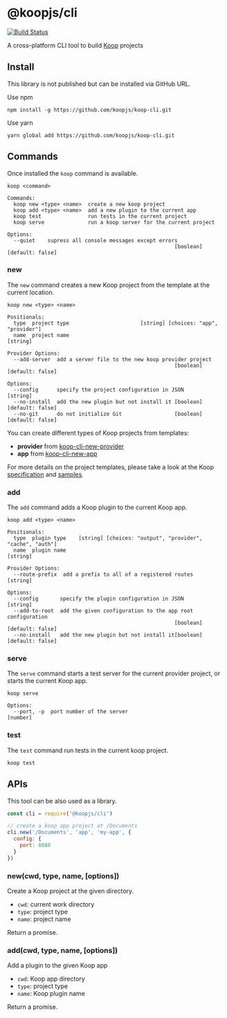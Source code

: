 # @koopjs/cli

[![Build Status](https://travis-ci.org/koopjs/koop-cli.svg?branch=master)](https://travis-ci.org/koopjs/koop-cli)

A cross-platform CLI tool to build [Koop](https://github.com/koopjs/koop) projects

## Install

This library is not published but can be installed via GitHub URL.

Use npm

```
npm install -g https://github.com/koopjs/koop-cli.git
```

Use yarn

```
yarn global add https://github.com/koopjs/koop-cli.git
```

## Commands

Once installed the `koop` command is available.

```
koop <command>

Commands:
  koop new <type> <name>  create a new koop project
  koop add <type> <name>  add a new plugin to the current app
  koop test               run tests in the current project
  koop serve              run a koop server for the current project

Options:
  --quiet    supress all console messages except errors
                                                      [boolean] [default: false]
```

### new

The `new` command creates a new Koop project from the template at the current location.

```
koop new <type> <name>

Positionals:
  type  project type                       [string] [choices: "app", "provider"]
  name  project name                                                    [string]

Provider Options:
  --add-server  add a server file to the new koop provider project
                                                      [boolean] [default: false]

Options:
  --config      specify the project configuration in JSON               [string]
  --no-install  add the new plugin but not install it [boolean] [default: false]
  --no-git      do not initialize Git                 [boolean] [default: false]
```

You can create different types of Koop projects from templates:
* **provider** from [koop-cli-new-provider](https://github.com/koopjs/koop-cli/tree/master/src/templates/provider/project)
* **app** from [koop-cli-new-app](https://github.com/koopjs/koop-cli/tree/master/src/templates/app/project)

For more details on the project templates, please take a look at the Koop [specification](https://koopjs.github.io/docs/usage/koop-core) and [samples](https://github.com/koopjs?utf8=%E2%9C%93&q=sample).

### add

The `add` command adds a Koop plugin to the current Koop app.

```
koop add <type> <name>

Positionals:
  type  plugin type    [string] [choices: "output", "provider", "cache", "auth"]
  name  plugin name                                                     [string]

Provider Options:
  --route-prefix  add a prefix to all of a registered routes            [string]

Options:
  --config       specify the plugin configuration in JSON               [string]
  --add-to-root  add the given configuration to the app root configuration
                                                      [boolean] [default: false]
  --no-install   add the new plugin but not install it[boolean] [default: false]
```

### serve

The `serve` command starts a test server for the current provider project, or starts the current Koop app.

```
koop serve

Options:
  --port, -p  port number of the server                                 [number]
```

### test

The `test` command run tests in the current koop project.

```
koop test
```

## APIs

This tool can be also used as a library.

``` javascript
const cli = require('@koopjs/cli')

// create a koop app project at /Documents
cli.new('/Documents', 'app', 'my-app', {
  config: {
    port: 8080
  }
})
```

### new(cwd, type, name, \[options\])

Create a Koop project at the given directory.

* `cwd`: current work directory
* `type`: project type
* `name`: project name

Return a promise.

### add(cwd, type, name, \[options\])

Add a plugin to the given Koop app

* `cwd`: Koop app directory
* `type`: project type
* `name`: Koop plugin name

Return a promise.
